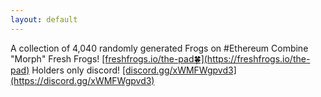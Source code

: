 ```yaml
---
layout: default
---
```


<title>freshfrogs.io</title>
A collection of 4,040 randomly generated Frogs on #Ethereum
Combine "Morph" Fresh Frogs! <ins>[freshfrogs.io/the-pad🍀](https://freshfrogs.io/the-pad)</ins>
Holders only discord! <ins>[discord.gg/xWMFWgpvd3](https://discord.gg/xWMFWgpvd3)</ins>